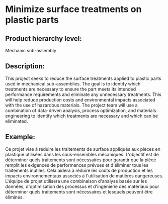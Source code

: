 # Minimize surface treatments on plastic parts

## Product hierarchy level:
Mechanic sub-assembly

## Description:
This project seeks to reduce the surface treatments applied to plastic parts used in mechanical sub-assemblies. The goal is to identify which treatments are necessary to ensure the part meets its intended performance requirements and eliminate any unnecessary treatments. This will help reduce production costs and environmental impacts associated with the use of hazardous materials. The project team will use a combination of data-driven analysis, process optimization, and materials engineering to identify which treatments are necessary and which can be eliminated.

## Example:
Ce projet vise à réduire les traitements de surface appliqués aux pièces en plastique utilisées dans les sous-ensembles mécaniques. L'objectif est de déterminer quels traitements sont nécessaires pour garantir que la pièce remplit les exigences de performances prévues et d'éliminer tous les traitements inutiles. Cela aidera à réduire les coûts de production et les impacts environnementaux associés à l'utilisation de matières dangereuses. L'équipe de projet utilisera une combinaison d'analyse basée sur les données, d'optimisation des processus et d'ingénierie des matériaux pour déterminer quels traitements sont nécessaires et lesquels peuvent être éliminés.
